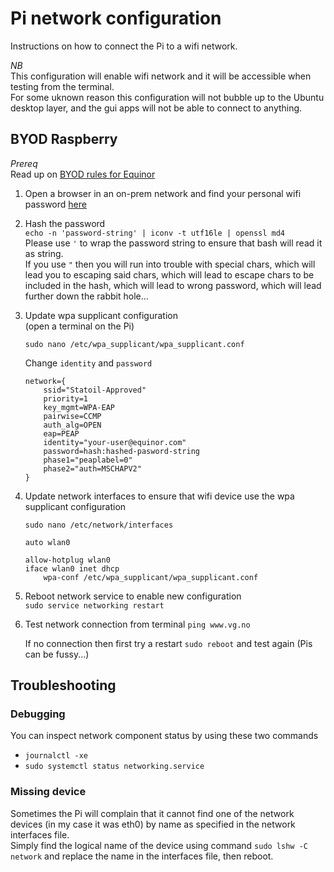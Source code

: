 # Pi network configuration

Instructions on how to connect the Pi to a wifi network.

_NB_  
This configuration will enable wifi network and it will be accessible when testing from the terminal.  
For some uknown reason this configuration will not bubble up to the Ubuntu desktop layer, and the gui apps will not be able to connect to anything.

## BYOD Raspberry

_Prereq_  
Read up on [BYOD rules for Equinor](https://insight.equinor.com/sites/information-technology/SitePage/59798/wireless-network-password)  

1. Open a browser in an on-prem network and find your personal wifi password [here](https://insight.equinor.com/sites/information-technology/SitePage/59798/wireless-network-password)

1. Hash the password  
    `echo -n 'password-string' | iconv -t utf16le | openssl md4`  
    Please use `'` to wrap the password string to ensure that bash will read it as string.  
    If you use `"` then you will run into trouble with special chars, which will lead you to escaping said chars, which will lead to escape chars to be included in the hash, which will lead to wrong password, which will lead further down the rabbit hole...  

1. Update wpa supplicant configuration  
    (open a terminal on the Pi)  

    `sudo nano /etc/wpa_supplicant/wpa_supplicant.conf`  

    Change `identity` and `password`
    ```    
    network={
        ssid="Statoil-Approved"
        priority=1
        key_mgmt=WPA-EAP
        pairwise=CCMP
        auth_alg=OPEN
        eap=PEAP
        identity="your-user@equinor.com"
        password=hash:hashed-pasword-string
        phase1="peaplabel=0"
        phase2="auth=MSCHAPV2"
    }
    ```

1. Update network interfaces to ensure that wifi device use the wpa supplicant configuration    

    `sudo nano /etc/network/interfaces`  
    ```
    auto wlan0

    allow-hotplug wlan0
    iface wlan0 inet dhcp
        wpa-conf /etc/wpa_supplicant/wpa_supplicant.conf
    ```

1. Reboot network service to enable new configuration  
    `sudo service networking restart`  

1. Test network connection from terminal
    `ping www.vg.no`  

    If no connection then first try a restart `sudo reboot` and test again (Pis can be fussy...)


## Troubleshooting

### Debugging

You can inspect network component status by using these two commands  
- `journalctl -xe`
- `sudo systemctl status networking.service`


### Missing device

Sometimes the Pi will complain that it cannot find one of the network devices (in my case it was eth0) by name as specified in the network interfaces file.  
Simply find the logical name of the device using command `sudo lshw -C network` and replace the name in the interfaces file, then reboot.